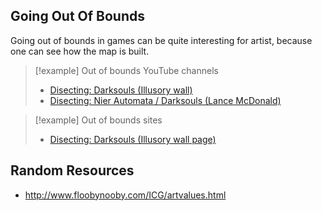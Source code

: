 ## Going Out Of Bounds
Going out of bounds in games can be quite interesting for artist, because one can see how the map is built.

>[!example] Out of bounds YouTube channels
>- [Disecting: Darksouls (Illusory wall)](https://www.youtube.com/channel/UCmBXkjKD8w6bbjUzNjcDtQA)
>- [Disecting: Nier Automata / Darksouls (Lance McDonald)](https://www.youtube.com/c/WarpChair)

>[!example] Out of bounds sites
>- [Disecting: Darksouls (Illusory wall page)](https://illusorywall.tumblr.com/)

## Random Resources
- http://www.floobynooby.com/ICG/artvalues.html